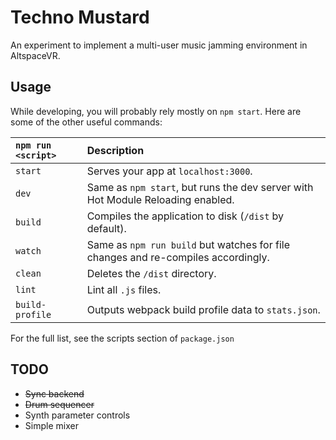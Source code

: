 # Techno Mustard
  
An experiment to implement a multi-user music jamming environment in AltspaceVR.


## Usage
While developing, you will probably rely mostly on `npm start`.  Here are some of the other useful commands:  

|`npm run <script>`|Description|
|:------------------|:-----------|
|`start`|Serves your app at `localhost:3000`.|
|`dev`|Same as `npm start`, but runs the dev server with Hot Module Reloading enabled.|
|`build`|Compiles the application to disk (`/dist` by default).|
|`watch`|Same as `npm run build` but watches for file changes and re-compiles accordingly.|
|`clean`|Deletes the `/dist` directory.|
|`lint`|Lint all `.js` files.|
|`build-profile`|Outputs webpack build profile data to `stats.json`.|

For the full list, see the scripts section of `package.json`

## TODO

* ~~Sync backend~~
* ~~Drum sequencer~~
* Synth parameter controls
* Simple mixer
 
